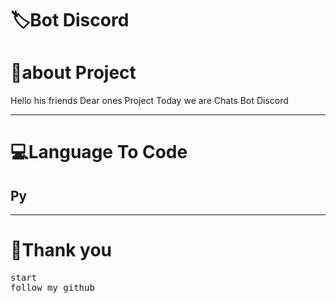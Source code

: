 <!-- Title -->
<h1>🏷Bot Discord</h1>


<h1>👤about Project </h1>
<p>Hello his friends Dear ones Project Today we are Chats Bot Discord</p>
<hr>
<!-- view -->
<h1>💻Language To Code</h1>
<h2>Py</h2>
<hr>
<h1>💖Thank you</h1>
<pre>
start
follow my github
</pre>
